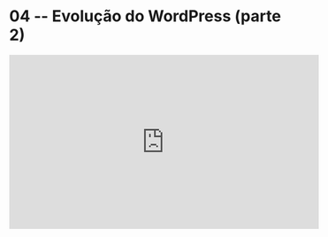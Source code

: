 # 04 -- Evolução do WordPress (parte 2)

<iframe 
        width="560" 
        height="315" 
        src="https://www.youtube.com/embed/t4sLUmejkUU" 
        title="YouTube video player" 
        frameborder="0" 
        allow="accelerometer; autoplay; clipboard-write; encrypted-media; gyroscope; picture-in-picture" 
        allowfullscreen
        >
</iframe>

